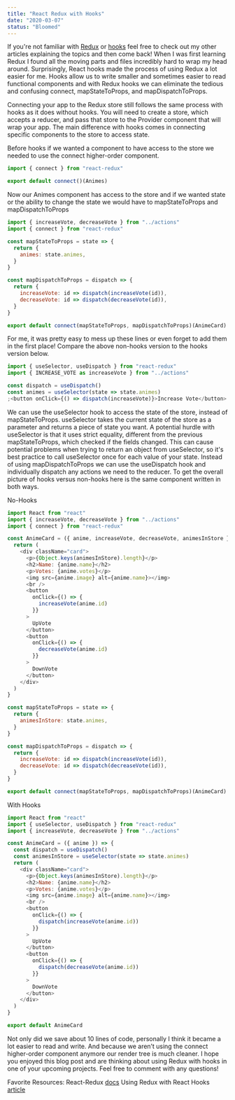 ```yaml
---
title: "React Redux with Hooks"
date: "2020-03-07"
status: "Bloomed"
---
```


If you're not familiar with [Redux](https://dev.to/talia/beginner-s-guide-to-react-redux-585e) or [hooks](https://dev.to/talia/react-hooks-1nme) feel free to check out my other articles explaining the topics and then come back! When I was first learning Redux I found all the moving parts and files incredibly hard to wrap my head around. Surprisingly, React hooks made the process of using Redux a lot easier for me. Hooks allow us to write smaller and sometimes easier to read functional components and with Redux hooks we can eliminate the tedious and confusing connect, mapStateToProps, and mapDispatchToProps.

Connecting your app to the Redux store still follows the same process with hooks as it does without hooks. You will need to create a store, which accepts a reducer, and pass that store to the Provider component that will wrap your app. The main difference with hooks comes in connecting specific components to the store to access state.

Before hooks if we wanted a component to have access to the store we needed to use the connect higher-order component.

```javascript
import { connect } from "react-redux"

export default connect()(Animes)
```

Now our Animes component has access to the store and if we wanted state or the ability to change the state we would have to mapStateToProps and mapDispatchToProps

```javascript
import { increaseVote, decreaseVote } from "../actions"
import { connect } from "react-redux"

const mapStateToProps = state => {
  return {
    animes: state.animes,
  }
}

const mapDispatchToProps = dispatch => {
  return {
    increaseVote: id => dispatch(increaseVote(id)),
    decreaseVote: id => dispatch(decreaseVote(id)),
  }
}

export default connect(mapStateToProps, mapDispatchToProps)(AnimeCard)
```

For me, it was pretty easy to mess up these lines or even forget to add them in the first place! Compare the above non-hooks version to the hooks version below.

```javascript
import { useSelector, useDispatch } from "react-redux"
import { INCREASE_VOTE as increaseVote } from "../actions"

const dispatch = useDispatch()
const animes = useSelector(state => state.animes)
;<button onClick={() => dispatch(increaseVote)}>Increase Vote</button>
```

We can use the useSelector hook to access the state of the store, instead of mapStateToProps. useSelector takes the current state of the store as a parameter and returns a piece of state you want. A potential hurdle with useSelector is that it uses strict equality, different from the previous mapStateToProps, which checked if the fields changed. This can cause potential problems when trying to return an object from useSelector, so it's best practice to call useSelector once for each value of your state. Instead of using mapDispatchToProps we can use the useDispatch hook and individually dispatch any actions we need to the reducer. To get the overall picture of hooks versus non-hooks here is the same component written in both ways.

No-Hooks

```javascript
import React from "react"
import { increaseVote, decreaseVote } from "../actions"
import { connect } from "react-redux"

const AnimeCard = ({ anime, increaseVote, decreaseVote, animesInStore }) => {
  return (
    <div className="card">
      <p>{Object.keys(animesInStore).length}</p>
      <h2>Name: {anime.name}</h2>
      <p>Votes: {anime.votes}</p>
      <img src={anime.image} alt={anime.name}></img>
      <br />
      <button
        onClick={() => {
          increaseVote(anime.id)
        }}
      >
        UpVote
      </button>
      <button
        onClick={() => {
          decreaseVote(anime.id)
        }}
      >
        DownVote
      </button>
    </div>
  )
}

const mapStateToProps = state => {
  return {
    animesInStore: state.animes,
  }
}

const mapDispatchToProps = dispatch => {
  return {
    increaseVote: id => dispatch(increaseVote(id)),
    decreaseVote: id => dispatch(decreaseVote(id)),
  }
}

export default connect(mapStateToProps, mapDispatchToProps)(AnimeCard)
```

With Hooks

```javascript
import React from "react"
import { useSelector, useDispatch } from "react-redux"
import { increaseVote, decreaseVote } from "../actions"

const AnimeCard = ({ anime }) => {
  const dispatch = useDispatch()
  const animesInStore = useSelector(state => state.animes)
  return (
    <div className="card">
      <p>{Object.keys(animesInStore).length}</p>
      <h2>Name: {anime.name}</h2>
      <p>Votes: {anime.votes}</p>
      <img src={anime.image} alt={anime.name}></img>
      <br />
      <button
        onClick={() => {
          dispatch(increaseVote(anime.id))
        }}
      >
        UpVote
      </button>
      <button
        onClick={() => {
          dispatch(decreaseVote(anime.id))
        }}
      >
        DownVote
      </button>
    </div>
  )
}

export default AnimeCard
```

Not only did we save about 10 lines of code, personally I think it became a lot easier to read and write. And because we aren’t using the connect higher-order component anymore our render tree is much cleaner. I hope you enjoyed this blog post and are thinking about using Redux with hooks in one of your upcoming projects. Feel free to comment with any questions!

Favorite Resources:
React-Redux [docs](https://react-redux.js.org/api/hooks)
Using Redux with React Hooks [article](https://thoughtbot.com/blog/using-redux-with-react-hooks)
